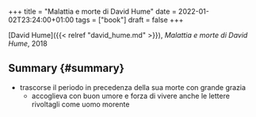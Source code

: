 +++
title = "Malattia e morte di David Hume"
date = 2022-01-02T23:24:00+01:00
tags = ["book"]
draft = false
+++

[David Hume]({{< relref "david_hume.md" >}}), _Malattia e morte di David Hume_, 2018


## Summary {#summary}

-   trascorse il periodo in precedenza della sua morte con grande grazia
    -   accoglieva con buon umore e forza di vivere anche le lettere rivoltagli come uomo morente

